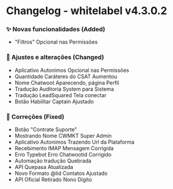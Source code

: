 # Changelog - whitelabel v4.3.0.2

### ✨ Novas funcionalidades (Added)

- "Filtros" Opcional nas Permissões

### 🚸 Ajustes e alterações (Changed)

- Aplicativo Autonimos Opcional nas Permissões
- Quantidade Caráteres do CSAT Aumentou
- Nome Chatwoot Aparecendo, página Perfil
- Tradução Auditoria System para Sistema
- Tradução LeadSquared Tela conectar
- Botão Habilitar Captain Ajustado

### 🐛 Correções (Fixed)

- Botão "Contrate Suporte"
- Mostrando Nome CWMKT Super Admin
- Aplicativo Autonimos Trazendo Url da Plataforma
- Recebimento IMAP Mensagem Corrigida
- Erro Typebot Erro Chatwootid Corrigido
- Automação tradução Quebrada
- API Quepasa Atualizada
- Novo Formato @lid Contatos Ajustado
- API Oficial Retirado Nono Dígito

